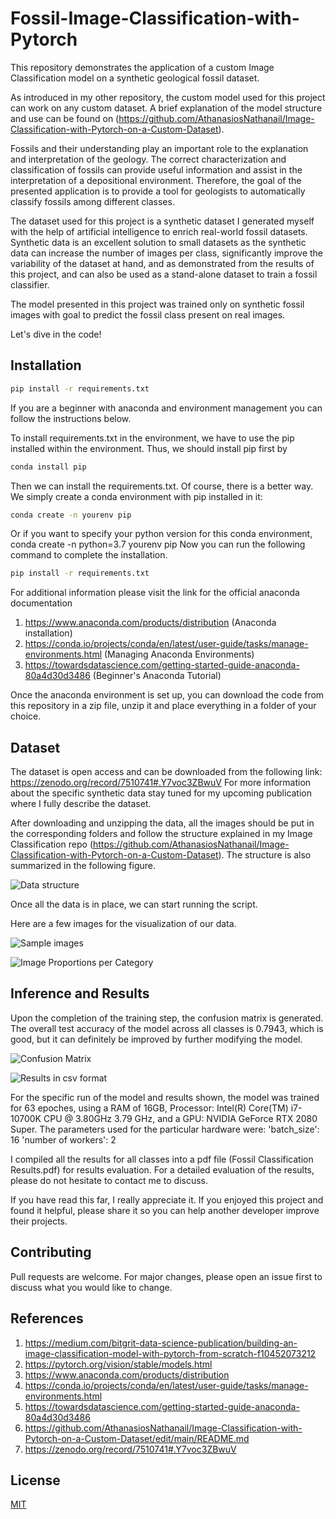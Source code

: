 # Fossil-Image-Classification-with-Pytorch
This repository demonstrates the application of a custom Image Classification model on a synthetic geological fossil dataset.

As introduced in my other repository, the custom model used for this project can work on any custom dataset. A brief explanation of the model structure and use can be found on (https://github.com/AthanasiosNathanail/Image-Classification-with-Pytorch-on-a-Custom-Dataset).

Fossils and their understanding play an important role to the explanation and interpretation of the geology. The correct characterization and classification of fossils can provide useful information and assist in the interpretation of a depositional environment. Therefore, the goal of the presented application is to provide a tool for geologists to automatically classify fossils among different classes.

The dataset used for this project is a synthetic dataset I generated myself with the help of artificial intelligence to enrich real-world fossil datasets. Synthetic data is an excellent solution to small datasets as the synthetic data can increase the number of images per class, significantly improve the variability of the dataset at hand, and as demonstrated from the results of this project, and can also be used as a stand-alone dataset to train a fossil classifier. 

The model presented in this project was trained only on synthetic fossil images with goal to predict the fossil class present on real images.

Let's dive in the code!

## Installation

```bash
pip install -r requirements.txt
```

If you are a beginner with anaconda and environment management you can follow the instructions below.

To install requirements.txt in the environment, we have to use the pip installed within the environment. 
Thus, we should install pip first by

```bash
conda install pip
```

Then we can install the requirements.txt. Of course, there is a better way. 
We simply create a conda environment with pip installed in it:

```bash
conda create -n yourenv pip
```

Or if you want to specify your python version for this conda environment, conda create -n python=3.7 yourenv pip
Now you can run the following command to complete the installation.

```bash
pip install -r requirements.txt
```

For additional information please visit the link for the official anaconda documentation
1) https://www.anaconda.com/products/distribution (Anaconda installation)
2) https://conda.io/projects/conda/en/latest/user-guide/tasks/manage-environments.html (Managing Anaconda Environments)
3) https://towardsdatascience.com/getting-started-guide-anaconda-80a4d30d3486 (Beginner's Anaconda Tutorial)

Once the anaconda environment is set up, you can download the code from this repository in a zip file, unzip it and place everything in a folder of your choice.

## Dataset

The dataset is open access and can be downloaded from the following link: https://zenodo.org/record/7510741#.Y7voc3ZBwuV
For more information about the specific synthetic data stay tuned for my upcoming publication where I fully describe the dataset.

After downloading and unzipping the data, all the images should be put in the corresponding folders and follow the structure explained in my Image Classification repo (https://github.com/AthanasiosNathanail/Image-Classification-with-Pytorch-on-a-Custom-Dataset). The structure is also summarized in the following figure.

![Data structure](DataStructure.jpg)

Once all the data is in place, we can start running the script. 

Here are a few images for the visualization of our data.

![Sample images](sample.jpg)

![Image Proportions per Category](proportions.jpg)

## Inference and Results

Upon the completion of the training step, the confusion matrix is generated. The overall test accuracy of the model across all classes is 0.7943, which is good, but it can definitely be improved by further modifying the model.


![Confusion Matrix](cfm.jpg)


![Results in csv format](results.jpg)


For the specific run of the model and results shown, the model was trained for 63 epoches, using a RAM of 16GB, Processor: Intel(R) Core(TM) i7-10700K CPU @ 3.80GHz 3.79 GHz, and a GPU: NVIDIA GeForce RTX 2080 Super. 
The parameters used for the particular hardware were:
'batch_size': 16
'number of workers': 2

I compiled all the results for all classes into a pdf file (Fossil Classification Results.pdf) for results evaluation. For a detailed evaluation of the results, please do not hesitate to contact me to discuss.

If you have read this far, I really appreciate it. If you enjoyed this project and found it helpful, please share it so you can help another developer improve their projects.

## Contributing

Pull requests are welcome. For major changes, please open an issue first to discuss what you would like to change.

## References

1. https://medium.com/bitgrit-data-science-publication/building-an-image-classification-model-with-pytorch-from-scratch-f10452073212
2. https://pytorch.org/vision/stable/models.html
3. https://www.anaconda.com/products/distribution
4. https://conda.io/projects/conda/en/latest/user-guide/tasks/manage-environments.html 
5. https://towardsdatascience.com/getting-started-guide-anaconda-80a4d30d3486
6. https://github.com/AthanasiosNathanail/Image-Classification-with-Pytorch-on-a-Custom-Dataset/edit/main/README.md
7. https://zenodo.org/record/7510741#.Y7voc3ZBwuV

## License

[MIT](https://choosealicense.com/licenses/mit/)

